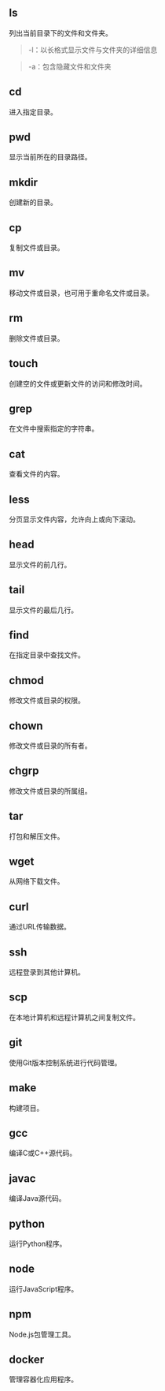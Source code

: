 ## ls
列出当前目录下的文件和文件夹。
> -l：以长格式显示文件与文件夹的详细信息

> -a：包含隐藏文件和文件夹
## cd
进入指定目录。
## pwd
显示当前所在的目录路径。
## mkdir
创建新的目录。
## cp
复制文件或目录。
## mv
移动文件或目录，也可用于重命名文件或目录。
## rm
删除文件或目录。
## touch
创建空的文件或更新文件的访问和修改时间。
## grep
在文件中搜索指定的字符串。
## cat
查看文件的内容。
## less
分页显示文件内容，允许向上或向下滚动。
## head
显示文件的前几行。
## tail
显示文件的最后几行。
## find
在指定目录中查找文件。
## chmod
修改文件或目录的权限。
## chown
修改文件或目录的所有者。
## chgrp
修改文件或目录的所属组。
## tar
打包和解压文件。
## wget
从网络下载文件。
## curl
通过URL传输数据。
## ssh
远程登录到其他计算机。
## scp
在本地计算机和远程计算机之间复制文件。
## git
使用Git版本控制系统进行代码管理。
## make
构建项目。
## gcc
编译C或C++源代码。
## javac
编译Java源代码。
## python
运行Python程序。
## node
运行JavaScript程序。
## npm
Node.js包管理工具。
## docker
管理容器化应用程序。